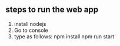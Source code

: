 ## steps to run the web app
1. install nodejs
2. Go to console 
3. type as follows: 
    npm install
    npm run start